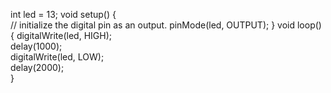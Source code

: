 int led = 13;
void setup() {                
  // initialize the digital pin as an output.
  pinMode(led, OUTPUT);     }
void loop() {
  digitalWrite(led, HIGH);   
  delay(1000);               
  digitalWrite(led, LOW);    
  delay(2000);               
}
